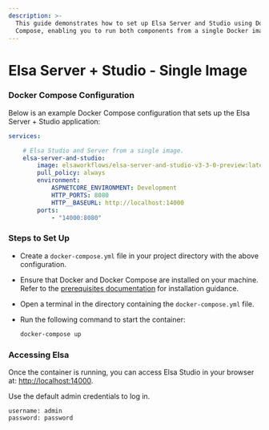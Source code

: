 ```yaml
---
description: >-
  This guide demonstrates how to set up Elsa Server and Studio using Docker
  Compose, enabling you to run both components from a single Docker image.
---
```


# Elsa Server + Studio - Single Image

### Docker Compose Configuration﻿ <a href="#docker-compose-configuration" id="docker-compose-configuration"></a>

Below is an example Docker Compose configuration that sets up the Elsa Server + Studio application:

```yaml
services:

    # Elsa Studio and Server from a single image.
    elsa-server-and-studio:
        image: elsaworkflows/elsa-server-and-studio-v3-3-0-preview:latest
        pull_policy: always
        environment:
            ASPNETCORE_ENVIRONMENT: Development
            HTTP_PORTS: 8080
            HTTP__BASEURL: http://localhost:14000
        ports:
            - "14000:8080"
```

### Steps to Set Up﻿ <a href="#steps-to-set-up" id="steps-to-set-up"></a>

* Create a `docker-compose.yml` file in your project directory with the above configuration.
* Ensure that Docker and Docker Compose are installed on your machine. Refer to the [prerequisites documentation](https://elsa-workflows.github.io/elsa-documentation/prerequisites.html#docker) for installation guidance.
* Open a terminal in the directory containing the `docker-compose.yml` file.
*   Run the following command to start the container:

    ```bash
    docker-compose up
    ```

### Accessing Elsa﻿ <a href="#accessing-elsa" id="accessing-elsa"></a>

Once the container is running, you can access Elsa Studio in your browser at: [http://localhost:14000](http://localhost:14000/).

Use the default admin credentials to log in.

```
username: admin
password: password
```
